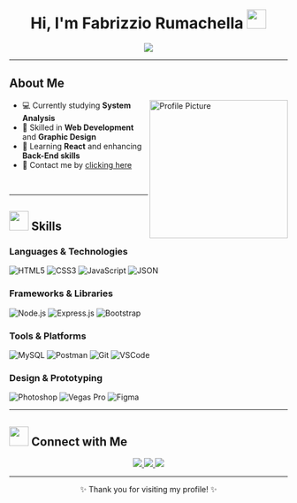 <h1 align="center"><b>Hi, I'm Fabrizzio Rumachella</b> <img src="https://media.giphy.com/media/hvRJCLFzcasrR4ia7z/giphy.gif" width="35"></h1>

<p align="center">
  <a href="https://github.com/DenverCoder1/readme-typing-svg">
    <img src="https://readme-typing-svg.herokuapp.com?font=Roboto+Mono&color=%2336BCF7&size=25&center=true&vCenter=true&width=600&lines=Welcome+to+my+GitHub+profile!;Full+Stack+Developer;System+Analysis+Student;Skills+in+Graphic+Design">
  </a>
</p>


---

## **About Me**

<picture>
  <img align="right" src="https://via.placeholder.com/250" width="250" alt="Profile Picture">
</picture>

- 💻 Currently studying **System Analysis**  
- 🎨 Skilled in **Web Development** and **Graphic Design**  
- 🌟 Learning **React** and enhancing **Back-End skills**  
- 📧 Contact me by [clicking here](mailto:contacto.rumachella@gmail.com)

<br>

---

## <img src="https://media.tenor.com/szH2qsISnzMAAAAj/emoji-thinking.gif" width="35"> **Skills**

### Languages & Technologies
![HTML5](https://img.shields.io/badge/HTML5-%23E34F26.svg?style=for-the-badge&logo=html5&logoColor=white)
![CSS3](https://img.shields.io/badge/CSS3-%231572B6.svg?style=for-the-badge&logo=css3&logoColor=white)
![JavaScript](https://img.shields.io/badge/JavaScript-%23F7DF1E.svg?style=for-the-badge&logo=javascript&logoColor=black)
![JSON](https://img.shields.io/badge/JSON-%23000000.svg?style=for-the-badge&logo=json&logoColor=white)


### Frameworks & Libraries
![Node.js](https://img.shields.io/badge/Node.js-%23339933.svg?style=for-the-badge&logo=node.js&logoColor=white)
![Express.js](https://img.shields.io/badge/Express.js-%23404d59.svg?style=for-the-badge&logo=express&logoColor=white)
![Bootstrap](https://img.shields.io/badge/Bootstrap-%237952B3.svg?style=for-the-badge&logo=bootstrap&logoColor=white)

### Tools & Platforms
![MySQL](https://img.shields.io/badge/MySQL-%2300f.svg?style=for-the-badge&logo=mysql&logoColor=white)
![Postman](https://img.shields.io/badge/Postman-%23FF6C37.svg?style=for-the-badge&logo=postman&logoColor=white)
![Git](https://img.shields.io/badge/Git-%23F05033.svg?style=for-the-badge&logo=git&logoColor=white)
![VSCode](https://img.shields.io/badge/VSCode-%23007ACC.svg?style=for-the-badge&logo=visual-studio-code&logoColor=white)

### Design & Prototyping
![Photoshop](https://img.shields.io/badge/Photoshop-%2300C4CC.svg?style=for-the-badge&logo=adobe-photoshop&logoColor=white)
![Vegas Pro](https://img.shields.io/badge/Vegas%20Pro-%2345B97C.svg?style=for-the-badge&logo=sony&logoColor=white)
![Figma](https://img.shields.io/badge/Figma-%23F24E1E.svg?style=for-the-badge&logo=figma&logoColor=white)


---


## <img src="https://cdn.pixabay.com/animation/2023/04/14/09/45/09-45-44-954_512.gif" width="35"> **Connect with Me**

<div align="center">
  <a href="https://www.linkedin.com/in/fabrizzio-rumachella-95b187299/">
    <img src="https://img.shields.io/badge/LinkedIn-%230077B5.svg?style=for-the-badge&logo=linkedin&logoColor=white">
  </a>
  <a href="https://github.com/rumachella">
    <img src="https://img.shields.io/badge/GitHub-%23121011.svg?style=for-the-badge&logo=github&logoColor=white">
  </a>
  <a href="mailto:contacto.rumachella@gmail.com">
    <img src="https://img.shields.io/badge/Mail-%23D14836.svg?style=for-the-badge&logo=gmail&logoColor=white">
  </a>
</div>

---

<p align="center">✨ Thank you for visiting my profile! ✨</p>
